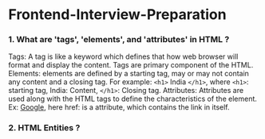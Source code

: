 # Frontend-Interview-Preparation


### 1. What are 'tags', 'elements', and 'attributes' in HTML ?
Tags: A tag is like a keyword which defines that how web browser will format and display the content. Tags are primary component of the HTML.
Elements: elements are defined by a starting tag, may or may not contain any content and a closing tag.
For example: `<h1>` India `</h1>`, where `<h1>`: starting tag, India: Content, `</h1>`: Closing tag.
Attributes: Attributes are used along with the HTML tags to define the characteristics of the element. Ex: <a href="www.google.com">Google</a>, here href: is a attribute, which contains the link in itself.

### 2. HTML Entities ?

